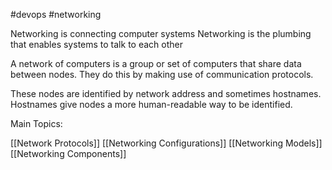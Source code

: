 #devops 
#networking 

Networking is connecting computer systems
Networking is the plumbing that enables systems to talk to each other

A network of computers is a group or set of computers that share data between nodes. They do this by making use of communication protocols. 

These nodes are identified by network address and sometimes hostnames. Hostnames give nodes a more human-readable way to be identified. 

Main Topics:

[[Network Protocols]]
[[Networking Configurations]]
[[Networking Models]]
[[Networking Components]]

